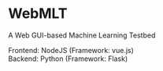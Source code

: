 # WebMLT
A Web GUI-based Machine Learning Testbed  

Frontend: NodeJS (Framework: vue.js)  
Backend: Python (Framework: Flask)  
